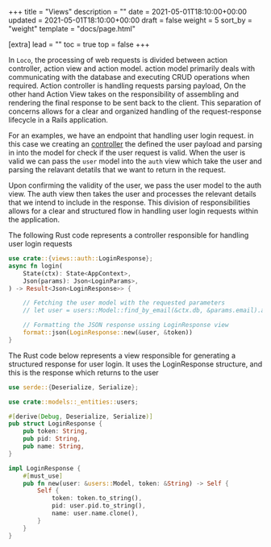 +++
title = "Views"
description = ""
date = 2021-05-01T18:10:00+00:00
updated = 2021-05-01T18:10:00+00:00
draft = false
weight = 5
sort_by = "weight"
template = "docs/page.html"

[extra]
lead = ""
toc = true
top = false
+++

In `Loco`, the processing of web requests is divided between action controller, action view and action model. action model primarily deals with communicating with the database and executing CRUD operations when required. Action controller is handling requests parsing payload, On the other hand Action View takes on the responsibility of assembling and rendering the final response to be sent back to the client. This separation of concerns allows for a clear and organized handling of the request-response lifecycle in a Rails application.

For an examples, we have an endpoint that handling user login request. in this case we creating an [controller](@/docs/the-app/controller.md) the defined the user payload and parsing in into the model for check if the user request is valid.
When the user is valid we can pass the `user` model into the `auth` view which take the user and parsing the relavant detatils that we want to return in the request.

Upon confirming the validity of the user, we pass the user model to the auth view. The auth view then takes the user and processes the relevant details that we intend to include in the response. This division of responsibilities allows for a clear and structured flow in handling user login requests within the application.

The following Rust code represents a controller responsible for handling user login requests

```rust
use crate::{views::auth::LoginResponse};
async fn login(
    State(ctx): State<AppContext>,
    Json(params): Json<LoginParams>,
) -> Result<Json<LoginResponse>> {

    // Fetching the user model with the requested parameters
    // let user = users::Model::find_by_email(&ctx.db, &params.email).await?;

    // Formatting the JSON response ussing LoginResponse view
    format::json(LoginResponse::new(&user, &token))
}
```

The Rust code below represents a view responsible for generating a structured response for user login. It uses the LoginResponse structure, and this is the response which returns to the user

```rust
use serde::{Deserialize, Serialize};

use crate::models::_entities::users;

#[derive(Debug, Deserialize, Serialize)]
pub struct LoginResponse {
    pub token: String,
    pub pid: String,
    pub name: String,
}

impl LoginResponse {
    #[must_use]
    pub fn new(user: &users::Model, token: &String) -> Self {
        Self {
            token: token.to_string(),
            pid: user.pid.to_string(),
            name: user.name.clone(),
        }
    }
}

```
